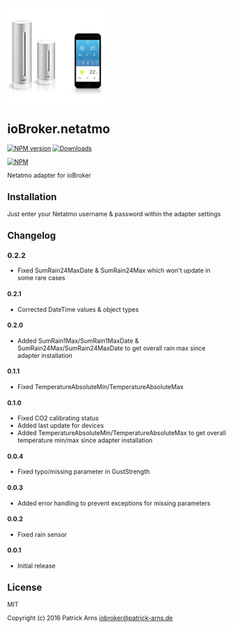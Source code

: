 ![Logo](admin/netatmo.png)
# ioBroker.netatmo

[![NPM version](http://img.shields.io/npm/v/iobroker.netatmo.svg)](https://www.npmjs.com/package/iobroker.netatmo)
[![Downloads](https://img.shields.io/npm/dm/iobroker.netatmo.svg)](https://www.npmjs.com/package/iobroker.netatmo)

[![NPM](https://nodei.co/npm/iobroker.netatmo.png?downloads=true)](https://nodei.co/npm/iobroker.netatmo/)

Netatmo adapter for ioBroker

## Installation
Just enter your Netatmo username & password within the adapter settings

## Changelog

### 0.2.2
* Fixed SumRain24MaxDate & SumRain24Max which won't update in some rare cases

#### 0.2.1
* Corrected DateTime values & object types

#### 0.2.0
* Added SumRain1Max/SumRain1MaxDate & SumRain24Max/SumRain24MaxDate to get overall rain max since adapter installation

#### 0.1.1
* Fixed TemperatureAbsoluteMin/TemperatureAbsoluteMax

#### 0.1.0
* Fixed CO2 calibrating status
* Added last update for devices
* Added TemperatureAbsoluteMin/TemperatureAbsoluteMax to get overall temperature min/max since adapter installation

#### 0.0.4
* Fixed typo/missing parameter in GustStrength

#### 0.0.3
* Added error handling to prevent exceptions for missing parameters

#### 0.0.2
* Fixed rain sensor

#### 0.0.1
* Initial release

## License
MIT

Copyright (c) 2016 Patrick Arns <iobroker@patrick-arns.de>